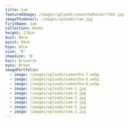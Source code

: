 ```yaml
---
title: Sam
featuredImage: /images/uploads/samanthabanner7349.jpg
imageThumbnail: /images/uploads/sam.jpg
firstName: Sam
collection: Women
height: 178cm
bust: 80cm
waist: 69cm
hips: 85cm
size: '8'
shoeSize: '8'
hair: Brunette
eyes: Brown
imagePortfolio:
  - image: /images/uploads/samantha-7.webp
  - image: /images/uploads/samantha-5.webp
  - image: /images/uploads/samantha-6.webp
  - image: /images/uploads/sam-1.jpg
  - image: /images/uploads/sam-6.jpg
  - image: /images/uploads/sam-7.jpg
  - image: /images/uploads/sam-4.jpg
  - image: /images/uploads/sam-5.jpg
  - image: /images/uploads/sam-2.jpg
---
```


